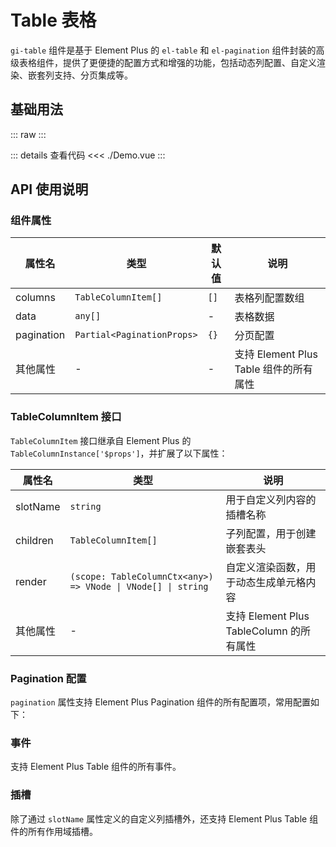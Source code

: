 # Table 表格

`gi-table` 组件是基于 Element Plus 的 `el-table` 和 `el-pagination` 组件封装的高级表格组件，提供了更便捷的配置方式和增强的功能，包括动态列配置、自定义渲染、嵌套列支持、分页集成等。

<script setup>
import Demo from './Demo.vue'
</script>

## 基础用法

::: raw
<Demo></Demo>
:::

::: details 查看代码
<<< ./Demo.vue
:::

## API 使用说明

### 组件属性

| 属性名 | 类型 | 默认值 | 说明 |
|--------|------|--------|------|
| columns | `TableColumnItem[]` | `[]` | 表格列配置数组 |
| data | `any[]` | - | 表格数据 |
| pagination | `Partial<PaginationProps>` | `{}` | 分页配置 |
| 其他属性 | - | - | 支持 Element Plus Table 组件的所有属性 |

### TableColumnItem 接口

`TableColumnItem` 接口继承自 Element Plus 的 `TableColumnInstance['$props']`，并扩展了以下属性：

| 属性名 | 类型 | 说明 |
|--------|------|------|
| slotName | `string` | 用于自定义列内容的插槽名称 |
| children | `TableColumnItem[]` | 子列配置，用于创建嵌套表头 |
| render | `(scope: TableColumnCtx<any>) => VNode \| VNode[] \| string` | 自定义渲染函数，用于动态生成单元格内容 |
| 其他属性 | - | 支持 Element Plus TableColumn 的所有属性 |

### Pagination 配置

`pagination` 属性支持 Element Plus Pagination 组件的所有配置项，常用配置如下：

### 事件

支持 Element Plus Table 组件的所有事件。

### 插槽

除了通过 `slotName` 属性定义的自定义列插槽外，还支持 Element Plus Table 组件的所有作用域插槽。